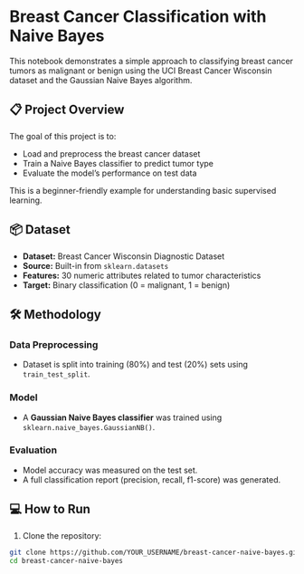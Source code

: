 # Breast Cancer Classification with Naive Bayes

This notebook demonstrates a simple approach to classifying breast cancer tumors as malignant or benign using the UCI Breast Cancer Wisconsin dataset and the Gaussian Naive Bayes algorithm.

## 📋 Project Overview

The goal of this project is to:
- Load and preprocess the breast cancer dataset
- Train a Naive Bayes classifier to predict tumor type
- Evaluate the model’s performance on test data

This is a beginner-friendly example for understanding basic supervised learning.

## 📦 Dataset

- **Dataset:** Breast Cancer Wisconsin Diagnostic Dataset
- **Source:** Built-in from `sklearn.datasets`
- **Features:** 30 numeric attributes related to tumor characteristics
- **Target:** Binary classification (0 = malignant, 1 = benign)

## 🛠️ Methodology

### Data Preprocessing
- Dataset is split into training (80%) and test (20%) sets using `train_test_split`.

### Model
- A **Gaussian Naive Bayes classifier** was trained using `sklearn.naive_bayes.GaussianNB()`.

### Evaluation
- Model accuracy was measured on the test set.
- A full classification report (precision, recall, f1-score) was generated.

## 💻 How to Run

1. Clone the repository:
```bash
git clone https://github.com/YOUR_USERNAME/breast-cancer-naive-bayes.git
cd breast-cancer-naive-bayes

